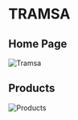 # TRAMSA

## Home Page
![Tramsa](https://user-images.githubusercontent.com/37461123/142986288-91fd78ed-b955-4428-b0fb-85a10e02281a.PNG)

## Products
![Products](https://user-images.githubusercontent.com/37461123/142986419-a3bbe315-a0d6-4f48-9e23-88ffbc16a442.PNG)
